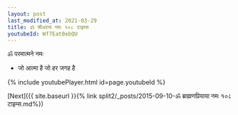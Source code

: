 ```yaml
---
layout: post
last_modified_at: 2021-03-29
title: ॐ श्रीधराय नमः १०८ टाइम्स
youtubeId: Wf7Eat0ebQU
---
```

 
 
 ॐ परमात्मने नमः  
 
 -  जो आत्मा है जो हर जगह है 
 
  
 
  
 
 
 
 
 
 


{% include youtubePlayer.html id=page.youtubeId %}
 
[Next]({{ site.baseurl }}{% link  split2/_posts/2015-09-10-ॐ ब्राह्मणप्रियाया नमः १०८ टाइम्स.md%})
 
